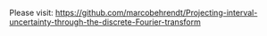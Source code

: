 Please visit: https://github.com/marcobehrendt/Projecting-interval-uncertainty-through-the-discrete-Fourier-transform
